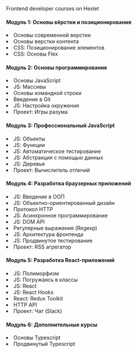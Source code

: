 Frontend developer courses on Hexlet

<h4>Модуль 1: Основы вёрстки и позиционирования</h4>
<li>Основы современной верстки</li>
<li>Основы верстки контента</li>
<li>CSS: Позиционирование элементов</li>
<li>CSS: Основы Flex</li>

<h4>Модуль 2: Основы программирования</h4>
<li>Основы JavaScript</li>
<li>JS: Массивы</li>
<li>Основы командной строки</li>
<li>Введение в Git</li>
<li>JS: Настройка окружения</li>
<li>Проект: Игры разума</li>

<h4>Модуль 3: Профессиональный JavaScript</h4>
<li>JS: Объекты</li>
<li>JS: Функции</li>
<li>JS: Автоматическое тестирование</li>
<li>JS: Абстракция с помощью данных</li>
<li>JS: Деревья</li>
<li>Проект: Вычислитель отличий</li>

<h4>Модуль 4: Разработка браузерных приложений</h4>
<li>JS: Введение в ООП</li>
<li>JS: Объектно-ориентированный дизайн</li>
<li>Протокол HTTP</li>
<li>JS: Асинхронное программирование</li>
<li>JS: DOM API</li>
<li>Регулярные выражения (Regexp)</li>
<li>JS: Архитектура фронтенда</li>
<li>JS: Продвинутое тестирование</li>
<li>Проект: RSS агрегатор</li>

<h4>Модуль 5: Разработка React-приложений</h4>
<li>JS: Полиморфизм</li>
<li>JS: Погружаясь в классы</li>
<li>JS: React</li>
<li>JS: React Hooks</li>
<li>React: Redux Toolkit</li>
<li>HTTP API</li>
<li>Проект: Чат (Slack)</li>

<h4>Модуль 6: Дополнительные курсы</h4>
<li>Основы Typescript</li>
<li>Продвинутый Typescript</li>